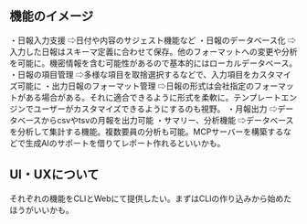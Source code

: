 ## 機能のイメージ
・日報入力支援
⇨日付や内容のサジェスト機能など
・日報のデータベース化
⇨入力した日報はスキーマ定義に合わせて保存。他のフォーマットへの変更や分析を可能に。機密情報を含む可能性があるので基本的にはローカルデータベース。
・日報の項目管理
⇨多様な項目を取捨選択するなどで、入力項目をカスタマイズ可能に
・出力日報のフォーマット管理
⇨日報の形式は会社指定のフォーマットがある場合がある。それに適合できるように形式を柔軟に。テンプレートエンジンでユーザーがカスタマイズできるようにするのも視野。
・月報出力
⇨データベースからcsvやtsvの月報を出力可能
・サマリー、分析機能
⇨データベースを分析して集計する機能。複数要員の分析も可能。MCPサーバーを構築するなどで生成AIのサポートを借りてレポート作れるといいかも。

## UI・UXについて
それぞれの機能をCLIとWebにて提供したい。まずはCLIの作り込みから始めたほうがいいかも。


